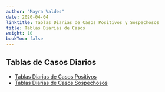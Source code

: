 ```yaml
---
author: "Mayra Valdes"
date: 2020-04-04
linktitle: Tablas Diarias de Casos Positivos y Sospechosos
title: Tablas Diarias de Casos
weight: 10
bookToc: false
---
```


## Tablas de Casos Diarios

* [Tablas Diarias de Casos Positivos](/docs/datos/tablas-casos/casos-positivos/)
* [Tablas Diarias de Casos Sospechosos](/docs/datos/tablas-casos/casos-sopechosos/)